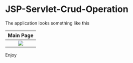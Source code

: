 # JSP-Servlet-Crud-Operation

 The application looks something like this
 
 | Main Page |
|:-:|
| ![](output.png)





Enjoy
